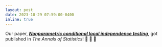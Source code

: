 ```yaml
---
layout: post
date: 2023-10-29 07:59:00-0400
inline: true
---
```


Our paper, [__*Nonparametric conditional local independence testing*__](https://doi.org/10.1214/23-AOS2323), got published in *The Annals of Statistics*! :tada: :tada: :tada:

